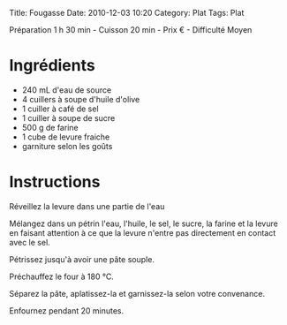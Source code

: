 Title: Fougasse
Date: 2010-12-03 10:20
Category: Plat
Tags: Plat

Préparation 1 h 30 min - Cuisson 20 min - Prix € - Difficulté Moyen

# Ingrédients

- 240 mL d'eau de source
- 4 cuillers à soupe d'huile d'olive
- 1 cuiller à café de sel
- 1 cuiller à soupe de sucre
- 500 g de farine
- 1 cube de levure fraiche
- garniture selon les goûts

# Instructions

Réveillez la levure dans une partie de l'eau

Mélangez dans un pétrin l'eau, l'huile, le sel, le sucre, la farine et la levure en faisant attention à ce que la levure n'entre pas directement en contact avec le sel.

Pétrissez jusqu'à avoir une pâte souple.

Préchauffez le four à 180 °C.

Séparez la pâte, aplatissez-la et garnissez-la selon votre convenance.

Enfournez pendant 20 minutes.
